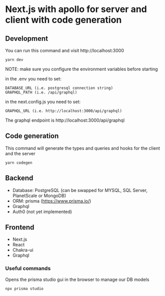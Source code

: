 # Next.js with apollo for server and client with code generation

## Development

You can run this command and visit http://localhost:3000
```shell
yarn dev
```
NOTE: make sure you configure the environment variables before starting

in the .env you need to set:
```env
DATABASE_URL (i.e. postgresql connection string)
GRAPHQL_PATH (i.e. /api/graphql)
```
in the next.config.js you need to set:
```shell
GRAPHQL_URL (i.e. http://localhost:3000/api/graphql)
```

The graphql endpoint is http://localhost:3000/api/graphql

## Code generation
This command will generate the types and queries and hooks for the client and the server
```shell
yarn codegen
```

## Backend
- Database: PostgreSQL (can be swapped for MYSQL, SQL Server, PlanetScale or MongoDB) 
- ORM: prisma (https://www.prisma.io/)
- Graphql
- Auth0 (not yet implemented)

## Frontend
- Next.js
- React
- Chakra-ui
- Graphql

### Useful commands
Opens the prisma studio gui in the browser to manage our DB models
```shell
npx prisma studio
```
